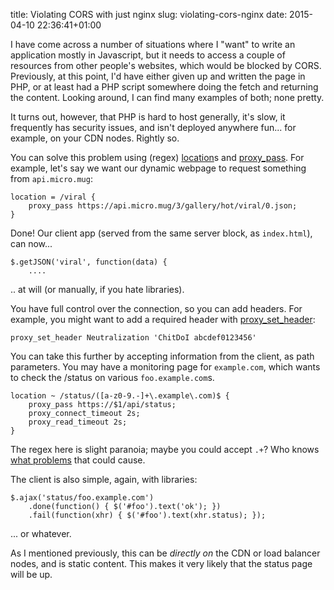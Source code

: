 title: Violating CORS with just nginx
slug: violating-cors-nginx
date: 2015-04-10 22:36:41+01:00

I have come across a number of situations where I "want" to write an application mostly in Javascript,
but it needs to access a couple of resources from other people's websites, which would be blocked by CORS.
Previously, at this point, I'd have either given up and written the page in PHP, or at least had a PHP
script somewhere doing the fetch and returning the content. Looking around, I can find many examples of
both; none pretty.

It turns out, however, that PHP is hard to host generally, it's slow, it frequently has security issues,
and isn't deployed anywhere fun... for example, on your CDN nodes.  Rightly so.

You can solve this problem using (regex)
[location](http://nginx.org/en/docs/http/ngx_http_core_module.html#location)s and
[proxy_pass](http://nginx.org/en/docs/http/ngx_http_proxy_module.html#proxy_pass).
For example, let's say we want our dynamic webpage to request something from `api.micro.mug`:

    location = /viral {
        proxy_pass https://api.micro.mug/3/gallery/hot/viral/0.json;
    }

Done!  Our client app (served from the same server block, as `index.html`), can now...

    $.getJSON('viral', function(data) {
        ....

.. at will (or manually, if you hate libraries).

You have full control over the connection, so you can add headers.  For example, you might want to add
a required header with [proxy_set_header](http://nginx.org/en/docs/http/ngx_http_proxy_module.html#proxy_set_header):

    proxy_set_header Neutralization 'ChitDoI abcdef0123456'

You can take this further by accepting information from the client, as path parameters.  You may have
a monitoring page for `example.com`, which wants to check the /status on various `foo.example.com`s.

    location ~ /status/([a-z0-9.-]+\.example\.com)$ {
        proxy_pass https://$1/api/status;
        proxy_connect_timeout 2s;
        proxy_read_timeout 2s;
    }

The regex here is slight paranoia; maybe you could accept `.+`?  Who knows
[what problems](https://cve.mitre.org/cgi-bin/cvename.cgi?name=CVE-2015-0235) that could cause.

The client is also simple, again, with libraries:

    $.ajax('status/foo.example.com')
        .done(function() { $('#foo').text('ok'); })
        .fail(function(xhr) { $('#foo').text(xhr.status); });

... or whatever.

As I mentioned previously, this can be *directly on* the CDN or load balancer nodes,
and is static content.  This makes it very likely that the status page will be up.

